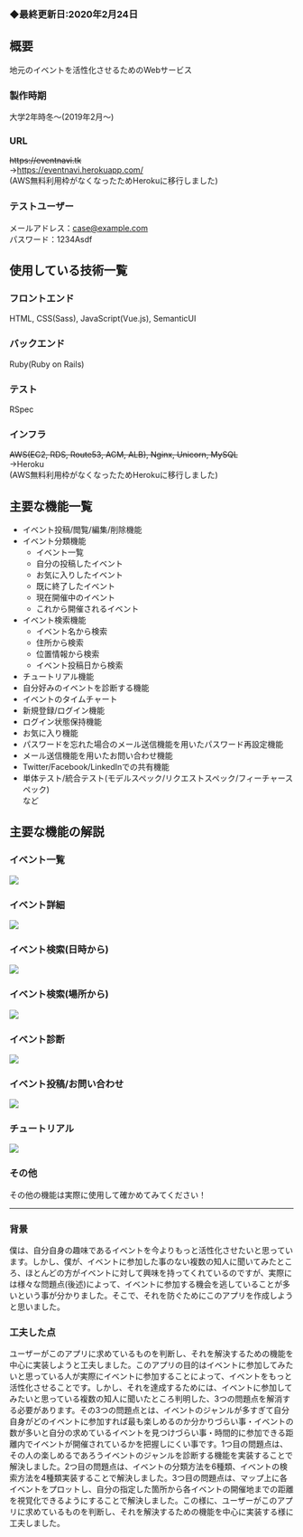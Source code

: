 ### ◆最終更新日:2020年2月24日

## 概要
地元のイベントを活性化させるためのWebサービス
### 製作時期
大学2年時冬〜(2019年2月〜)
### URL
~~https\://eventnavi.tk~~  
→https://eventnavi.herokuapp.com/  
(AWS無料利用枠がなくなったためHerokuに移行しました)
### テストユーザー
メールアドレス：case@example.com  
パスワード：1234Asdf

## 使用している技術一覧
### フロントエンド
HTML, CSS(Sass), JavaScript(Vue.js), SemanticUI
### バックエンド
Ruby(Ruby on Rails)
### テスト
RSpec
### インフラ
~~AWS(EC2, RDS, Route53, ACM, ALB), Nginx, Unicorn, MySQL~~  
→Heroku  
(AWS無料利用枠がなくなったためHerokuに移行しました)
## 主要な機能一覧
* イベント投稿/閲覧/編集/削除機能
* イベント分類機能
  * イベント一覧
  * 自分の投稿したイベント
  * お気に入りしたイベント
  * 既に終了したイベント
  * 現在開催中のイベント
  * これから開催されるイベント
* イベント検索機能
  * イベント名から検索
  * 住所から検索
  * 位置情報から検索
  * イベント投稿日から検索
* チュートリアル機能
* 自分好みのイベントを診断する機能
* イベントのタイムチャート
* 新規登録/ログイン機能
* ログイン状態保持機能
* お気に入り機能
* パスワードを忘れた場合のメール送信機能を用いたパスワード再設定機能
* メール送信機能を用いたお問い合わせ機能
* Twitter/Facebook/LinkedInでの共有機能
* 単体テスト/統合テスト(モデルスペック/リクエストスペック/フィーチャースペック)  
など

## 主要な機能の解説
### イベント一覧
<img src="/public/img/readme/events-list.png">

### イベント詳細
<img src="/public/img/readme/event-details.png">

### イベント検索(日時から)
<img src="/public/img/readme/find-events-from-date.png">

### イベント検索(場所から)
<img src="/public/img/readme/find-events-from-place.png">

### イベント診断
<img src="/public/img/readme/diagnose-events.png">

### イベント投稿/お問い合わせ
<img src="/public/img/readme/post-and-inquiry.png">

### チュートリアル
<img src="/public/img/readme/tutorial.png">

### その他
その他の機能は実際に使用して確かめてみてください！

***

### 背景
僕は、自分自身の趣味であるイベントを今よりもっと活性化させたいと思っています。しかし、僕が、イベントに参加した事のない複数の知人に聞いてみたところ、ほとんどの方がイベントに対して興味を持ってくれているのですが、実際には様々な問題点(後述)によって、イベントに参加する機会を逃していることが多いという事が分かりました。そこで、それを防ぐためにこのアプリを作成しようと思いました。
### 工夫した点
ユーザーがこのアプリに求めているものを判断し、それを解決するための機能を中心に実装しようと工夫しました。このアプリの目的はイベントに参加してみたいと思っている人が実際にイベントに参加することによって、イベントをもっと活性化させることです。しかし、それを達成するためには、イベントに参加してみたいと思っている複数の知人に聞いたところ判明した、3つの問題点を解消する必要があります。その3つの問題点とは、イベントのジャンルが多すぎて自分自身がどのイベントに参加すれば最も楽しめるのか分かりづらい事・イベントの数が多いと自分の求めているイベントを見つけづらい事・時間的に参加できる距離内でイベントが開催されているかを把握しにくい事です。1つ目の問題点は、その人の楽しめるであろうイベントのジャンルを診断する機能を実装することで解決しました。2つ目の問題点は、イベントの分類方法を6種類、イベントの検索方法を4種類実装することで解決しました。3つ目の問題点は、マップ上に各イベントをプロットし、自分の指定した箇所から各イベントの開催地までの距離を視覚化できるようにすることで解決しました。この様に、ユーザーがこのアプリに求めているものを判断し、それを解決するための機能を中心に実装する様に工夫しました。
